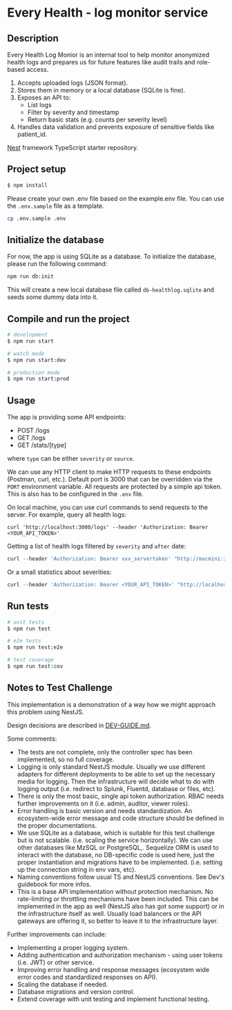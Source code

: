 # Every Health - log monitor service

## Description

Every Health Log Monior is an internal tool to help monitor anonymized health logs and prepares us for future features like audit trails and role-based access.

1. Accepts uploaded logs (JSON format).
2. Stores them in memory or a local database (SQLite is fine).
3. Exposes an API to:
    - List logs
    - Filter by severity and timestamp
    - Return basic stats (e.g. counts per severity level)
4. Handles data validation and prevents exposure of sensitive fields like patient_id.


[Nest](https://github.com/nestjs/nest) framework TypeScript starter repository.

## Project setup

```bash
$ npm install
```

Please create your own .env file based on the example.env file. You can use the `.env.sample` file as a template.

```bash
cp .env.sample .env
```


## Initialize the database

For now, the app is using SQLite as a database. To initialize the database, please run the following command:

```bash
npm run db:init
```

This will create a new local database file called `db-healthlog.sqlite` and seeds some dummy data into it.

## Compile and run the project

```bash
# development
$ npm run start

# watch mode
$ npm run start:dev

# production mode
$ npm run start:prod
```

## Usage

The app is providing some API endpoints:

- POST /logs
- GET /logs
- GET /stats/[type]

where `type` can be either `severity` or `source`.

We can use any HTTP client to make HTTP requests to these endpoints (Postman, curl, etc.). Default port is 3000 that can be overridden via the `PORT` environment variable. All requests are protected by a simple api token. This is also has to be configured in the `.env` file.

On local machine, you can use curl commands to send requests to the server. For example, query all health logs:

```
curl 'http://localhost:3000/logs' --header 'Authorization: Bearer <YOUR_API_TOKEN>'
```

Getting a list of health logs filtered by `severity` and `after` date:

```ts
curl --header 'Authorization: Bearer xxx_servertoken' "http://macmini:3000/logs?severity=info&after=2025-05-02T18:12:00Z"
```

Or a small statistics about severities:

```ts
curl --header 'Authorization: Bearer <YOUR_API_TOKEN>' "http://localhost:3000/stats/severity"
```


## Run tests

```bash
# unit tests
$ npm run test

# e2e tests
$ npm run test:e2e

# test coverage
$ npm run test:cov
```

## Notes to Test Challenge

This implementation is a demonstration of a way how we might approach this problem using NestJS.

Design decisions are described in [DEV-GUIDE.md](./DEV-GUIDE.md).

Some comments:
- The tests are not complete, only the controller spec has been implemented, so no full coverage.
- Logging is only standard NestJS module. Usually we use different adapters for different deployments to be able to set up the necessary media for logging. Then the infrastructure will decide what to do with logging output (i.e. redirect to Splunk, Fluentd, database or files, etc).
- There is only the most basic, single api token authorization. RBAC needs further improvements on it (i.e. admin, auditor, viewer roles).
- Error handling is basic version and needs standardization. An ecosystem-wide error message and code structure should be defined in the proper documentations.
- We use SQLite as a database, which is suitable for this test challenge but is not scalable. (i.e. scaling the service horizontally). We can use other databases like MzSQL or PostgreSQL,. Sequelize ORM is used to interact with the database, no DB-specific code is used here, just the proper instantiation and migrations have to be implemented. (i.e. setting up the connection string in env vars, etc).
- Naming conventions follow usual TS and NestJS conventions. See Dev's guidebook for more infos.
- This is a base API implementation without protection mechanism. No rate-limiting or throttling mechanisms have been included. This can be implemented in the app as well (NestJS also has got some support) or in the infrastructure itself as well. Usually load balancers or the API gateways are offering it, so better to leave it to the infrastructure layer.

Further improvements can include:
- Implementing a proper logging system.
- Adding authentication and authorization mechanism - using user tokens (i.e.  JWT) or other service.
- Improving error handling and response messages (ecosystem wide error codes and standardized responses on API).
- Scaling the database if needed.
- Database migrations and version control.
- Extend coverage with unit testing and implement functional testing.
